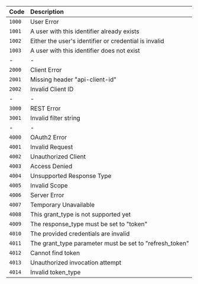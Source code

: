 | Code              | Description                                             |
|-------------------|:--------------------------------------------------------|
| <code>1000</code> | User Error                                              |
| <code>1001</code> | A user with this identifier already exists              |
| <code>1002</code> | Either the user's identifier or credential is invalid   |
| <code>1003</code> | A user with this identifier does not exist              |
|-                  |-                                                        |
| <code>2000</code> | Client Error                                            |
| <code>2001</code> | Missing header "api-client-id"                          |
| <code>2002</code> | Invalid Client ID                                       |
|-                  |-                                                        |
| <code>3000</code> | REST Error                                              |
| <code>3001</code> | Invalid filter string                                   |
|-                  |-                                                        |
| <code>4000</code> | OAuth2 Error                                            |
| <code>4001</code> | Invalid Request                                         |
| <code>4002</code> | Unauthorized Client                                     |
| <code>4003</code> | Access Denied                                           |
| <code>4004</code> | Unsupported Response Type                               |
| <code>4005</code> | Invalid Scope                                           |
| <code>4006</code> | Server Error                                            |
| <code>4007</code> | Temporary Unavailable                                   |
| <code>4008</code> | This grant_type is not supported yet                    |
| <code>4009</code> | The response_type must be set to "token"                |
| <code>4010</code> | The provided credentials are invalid                    |
| <code>4011</code> | The grant_type parameter must be set to "refresh_token" |
| <code>4012</code> | Cannot find token                                       |
| <code>4013</code> | Unauthorized invocation attempt                         |
| <code>4014</code> | Invalid token_type                                      |

